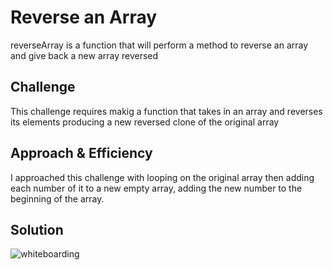 # Reverse an Array

reverseArray is a function that will perform a method to reverse an array and give back a new array reversed  

## Challenge

This challenge requires makig a function that takes in an array and reverses its elements producing a new reversed clone of the original array 

## Approach & Efficiency

I approached this challenge with looping on the original array then adding each number of it to a new empty array, adding the new number to the beginning of the array.

## Solution
![whiteboarding](../assets/cc01.PNG)
